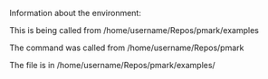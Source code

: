 Information about the environment:

This is being called from /home/username/Repos/pmark/examples

The command was called from /home/username/Repos/pmark

The file is in /home/username/Repos/pmark/examples/


